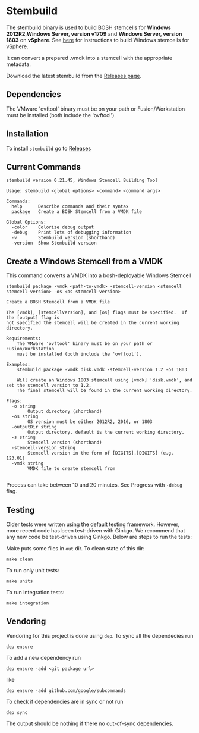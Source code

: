 # Stembuild

The stembuild binary is used to build BOSH stemcells for **Windows 2012R2**,**Windows Server, version v1709** and **Windows Server, version 1803** on **vSphere**. See [here](https://github.com/cloudfoundry-incubator/bosh-windows-stemcell-builder/wiki/Creating-a-vSphere-Stemcell-by-Hand) for instructions to build Windows stemcells for vSphere.

It can convert a prepared .vmdk into a stemcell with the appropriate metadata.

Download the latest stembuild from the [Releases page](https://github.com/cloudfoundry-incubator/stembuild/releases).

## Dependencies
The VMware 'ovftool' binary must be on your path or Fusion/Workstation must be installed (both include the 'ovftool').

## Installation

To install `stembuild` go to [Releases](https://github.com/cloudfoundry-incubator/stembuild/releases)

## Current Commands
```
stembuild version 0.21.45, Windows Stemcell Building Tool

Usage: stembuild <global options> <command> <command args>

Commands:
  help		Describe commands and their syntax
  package	Create a BOSH Stemcell from a VMDK file

Global Options:
  -color	Colorize debug output
  -debug	Print lots of debugging information
  -v		Stembuild version (shorthand)
  -version	Show Stembuild version

```
## Create a Windows Stemcell from a VMDK

This command converts a VMDK into a bosh-deployable Windows Stemcell 
```
stembuild package -vmdk <path-to-vmdk> -stemcell-version <stemcell stemcell-version> -os <os stemcell-version>

Create a BOSH Stemcell from a VMDK file

The [vmdk], [stemcellVersion], and [os] flags must be specified.  If the [output] flag is
not specified the stemcell will be created in the current working directory.

Requirements:
	The VMware 'ovftool' binary must be on your path or Fusion/Workstation
	must be installed (both include the 'ovftool').

Examples:
	stembuild package -vmdk disk.vmdk -stemcell-version 1.2 -os 1803

	Will create an Windows 1803 stemcell using [vmdk] 'disk.vmdk', and set the stemcell version to 1.2.
	The final stemcell will be found in the current working directory.

Flags:
  -o string
    	Output directory (shorthand)
  -os string
    	OS version must be either 2012R2, 2016, or 1803
  -outputDir string
    	Output directory, default is the current working directory.
  -s string
    	Stemcell version (shorthand)
  -stemcell-version string
    	Stemcell version in the form of [DIGITS].[DIGITS] (e.g. 123.01)
  -vmdk string
    	VMDK file to create stemcell from
      
```

Process can take between 10 and 20 minutes. See Progress with `-debug` flag.

## Testing

Older tests were written using the default testing framework.  However, more recent code
has been test-driven with Ginkgo.  We recommend that any new code be test-driven using Ginkgo.
Below are steps to run the tests:

Make puts some files in `out` dir. To clean state of this dir:
```
make clean
```
To run only unit tests:
```
make units
```
To run integration tests:
```
make integration
```


## Vendoring

Vendoring for this project is done using `dep`. 
To sync all the dependecies run
```
dep ensure
```

To add a new dependency run 
```
dep ensure -add <git package url>
```
like 
```
dep ensure -add github.com/google/subcommands
```

To check if dependencies are in sync or not run
```
dep sync
```
The output should be nothing if there no out-of-sync dependencies.
